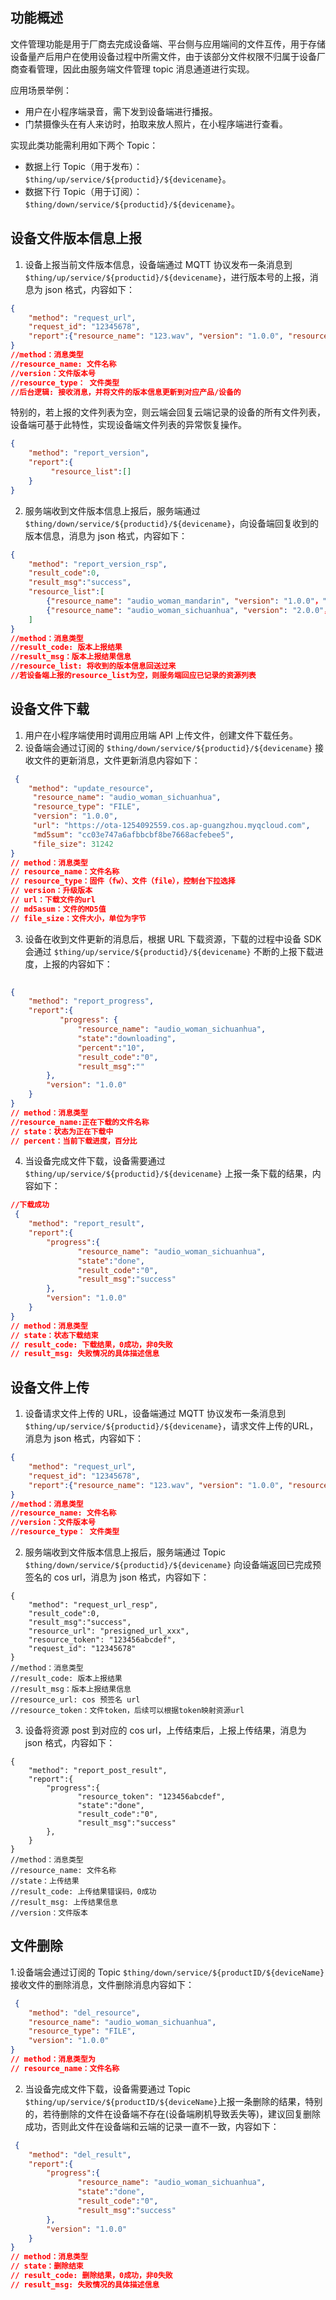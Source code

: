 ## 功能概述

文件管理功能是用于厂商去完成设备端、平台侧与应用端间的文件互传，用于存储设备量产后用户在使用设备过程中所需文件，由于该部分文件权限不归属于设备厂商查看管理，因此由服务端文件管理 topic 消息通道进行实现。

应用场景举例：

- 用户在小程序端录音，需下发到设备端进行播报。
- 门禁摄像头在有人来访时，拍取来放人照片，在小程序端进行查看。

实现此类功能需利用如下两个 Topic：

- 数据上行 Topic（用于发布）：`$thing/up/service/${productid}/${devicename}`。
- 数据下行 Topic（用于订阅）：`$thing/down/service/${productid}/${devicename}`。

## 设备文件版本信息上报

1. 设备上报当前文件版本信息，设备端通过 MQTT 协议发布一条消息到 `$thing/up/service/${productid}/${devicename}`，进行版本号的上报，消息为 json 格式，内容如下：
```json
{
    "method": "request_url",
    "request_id": "12345678",
    "report":{"resource_name": "123.wav", "version": "1.0.0", "resource_type": "AUDIO"}
}
//method：消息类型
//resource_name: 文件名称
//version：文件版本号
//resource_type： 文件类型
//后台逻辑: 接收消息，并将文件的版本信息更新到对应产品/设备的
```
特别的，若上报的文件列表为空，则云端会回复云端记录的设备的所有文件列表，设备端可基于此特性，实现设备端文件列表的异常恢复操作。
```json
{
    "method": "report_version",
    "report":{
         "resource_list":[]       
    }
}
```
2. 服务端收到文件版本信息上报后，服务端通过 `$thing/down/service/${productid}/${devicename}`，向设备端回复收到的版本信息，消息为 json 格式，内容如下：
```json
{
    "method": "report_version_rsp",
    "result_code":0,
    "result_msg":"success",
    "resource_list":[
        {"resource_name": "audio_woman_mandarin", "version": "1.0.0"，"resource_type": "FILE"},
        {"resource_name": "audio_woman_sichuanhua", "version": "2.0.0"，"resource_type": "FILE"}
    ]   
}
//method：消息类型
//result_code: 版本上报结果
//result_msg：版本上报结果信息
//resource_list: 将收到的版本信息回送过来
//若设备端上报的resource_list为空，则服务端回应已记录的资源列表
```

## 设备文件下载

1. 用户在小程序端使用时调用应用端 API 上传文件，创建文件下载任务。
2. 设备端会通过订阅的 `$thing/down/service/${productid}/${devicename}` 接收文件的更新消息，文件更新消息内容如下：
```json
 {
    "method": "update_resource",
     "resource_name": "audio_woman_sichuanhua",
     "resource_type": "FILE",
     "version": "1.0.0",
     "url": "https://ota-1254092559.cos.ap-guangzhou.myqcloud.com",
     "md5sum": "cc03e747a6afbbcbf8be7668acfebee5",
     "file_size": 31242
}
// method：消息类型
// resource_name：文件名称
// resource_type：固件（fw）、文件（file），控制台下拉选择
// version：升级版本
// url：下载文件的url
// md5asum：文件的MD5值
// file_size：文件大小，单位为字节
```
3. 设备在收到文件更新的消息后，根据 URL 下载资源，下载的过程中设备 SDK 会通过 `$thing/up/service/${productid}/${devicename}` 不断的上报下载进度，上报的内容如下：
```json
 
{
    "method": "report_progress",
    "report":{
           "progress": {
               "resource_name": "audio_woman_sichuanhua",
               "state":"downloading",
               "percent":"10",
               "result_code":"0",
               "result_msg":""
        },
        "version": "1.0.0"
    }
}
// method：消息类型
//resource_name:正在下载的文件名称
// state：状态为正在下载中
// percent：当前下载进度，百分比
```
4. 当设备完成文件下载，设备需要通过 `$thing/up/service/${productid}/${devicename}` 上报一条下载的结果，内容如下：
```json
//下载成功
 {
    "method": "report_result",
    "report":{
        "progress":{
               "resource_name": "audio_woman_sichuanhua",
               "state":"done",
               "result_code":"0",
               "result_msg":"success"
        },
        "version": "1.0.0"
    }
}
// method：消息类型
// state：状态下载结束
// result_code: 下载结果，0成功，非0失败
// result_msg: 失败情况的具体描述信息
```

## 设备文件上传

1. 设备请求文件上传的 URL，设备端通过 MQTT 协议发布一条消息到 `$thing/up/service/${productid}/${devicename}`，请求文件上传的URL，消息为 json 格式，内容如下：
```json
{
    "method": "request_url",
    "request_id": "12345678",
    "report":{"resource_name": "123.wav", "version": "1.0.0", "resource_type": "AUDIO"}
}
//method：消息类型
//resource_name: 文件名称
//version：文件版本号
//resource_type： 文件类型
```
2. 服务端收到文件版本信息上报后，服务端通过 Topic `$thing/down/service/${productid}/${devicename}` 向设备端返回已完成预签名的 cos url，消息为 json 格式，内容如下：
```
{
    "method": "request_url_resp",
    "result_code":0,
    "result_msg":"success",
    "resource_url": "presigned_url_xxx",
    "resource_token": "123456abcdef",
    "request_id": "12345678"
}
//method：消息类型
//result_code: 版本上报结果
//result_msg：版本上报结果信息
//resource_url: cos 预签名 url
//resource_token：文件token，后续可以根据token映射资源url
```
3. 设备将资源 post 到对应的 cos url，上传结束后，上报上传结果，消息为 json 格式，内容如下：

```
{
    "method": "report_post_result",
    "report":{
        "progress":{
               "resource_token": "123456abcdef",
               "state":"done",
               "result_code":"0",
               "result_msg":"success"
        },
    }
}
//method：消息类型
//resource_name: 文件名称
//state：上传结果
//result_code: 上传结果错误码，0成功
//result_msg: 上传结果信息
//version：文件版本

```

## 文件删除

1.设备端会通过订阅的 Topic `$thing/down/service/${productID/${deviceName}` 接收文件的删除消息，文件删除消息内容如下：
```json
 {
    "method": "del_resource",
    "resource_name": "audio_woman_sichuanhua",
    "resource_type": "FILE",
    "version": "1.0.0"
}
// method：消息类型为
// resource_name：文件名称
```
2. 当设备完成文件下载，设备需要通过 Topic `$thing/up/service/${productID/${deviceName}`上报一条删除的结果，特别的，若待删除的文件在设备端不存在(设备端刷机导致丢失等)，建议回复删除成功，否则此文件在设备端和云端的记录一直不一致，内容如下：
```json
 {
    "method": "del_result",
    "report":{
        "progress":{
               "resource_name": "audio_woman_sichuanhua",
               "state":"done",
               "result_code":"0",
               "result_msg":"success"
        },
        "version": "1.0.0"
    }
}
// method：消息类型
// state：删除结束
// result_code: 删除结果，0成功，非0失败
// result_msg: 失败情况的具体描述信息

```
